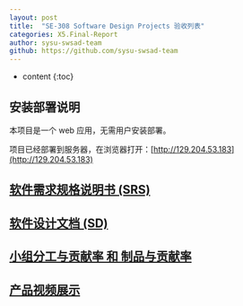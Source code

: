 ```yaml
---
layout: post
title:  "SE-308 Software Design Projects 验收列表"
categories: X5.Final-Report
author: sysu-swsad-team
github: https://github.com/sysu-swsad-team
---
```


* content
{:toc}

## 安装部署说明

本项目是一个 web 应用，无需用户安装部署。

项目已经部署到服务器，在浏览器打开：[http://129.204.53.183](http://129.204.53.183)

## [软件需求规格说明书 (SRS)](https://sysu-swsad-team.github.io/#5.产品特性库-ref)
<!-- 故意往上一个标题防止被挡 -->

## [软件设计文档 (SD)](https://sysu-swsad-team.github.io/#6.需求规格说明书-ref)

## [小组分工与贡献率 和 制品与贡献率](https://sysu-swsad-team.github.io/x5.final-report/X5.00.%E5%B0%8F%E7%BB%84%E5%88%86%E5%B7%A5%E4%B8%8E%E8%B4%A1%E7%8C%AE%E7%8E%87%E8%AF%B4%E6%98%8E/)

## [产品视频展示](https://sysu-swsad-team.github.io/9.%E6%88%90%E5%93%81%E5%B1%95%E7%A4%BA/9.1%E4%BA%A7%E5%93%81%E8%A7%86%E9%A2%91%E5%B1%95%E7%A4%BA/)

